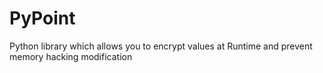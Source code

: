 # PyPoint
Python library which allows you to encrypt values at Runtime and prevent memory hacking modification
